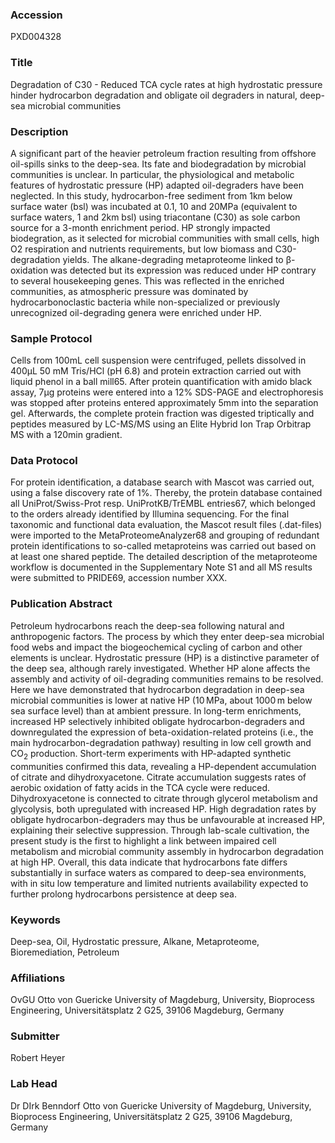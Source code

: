 ### Accession
PXD004328

### Title
Degradation of C30 -  Reduced TCA cycle rates at high hydrostatic pressure hinder hydrocarbon degradation and obligate oil degraders in natural, deep-sea microbial communities

### Description
A significant part of the heavier petroleum fraction resulting from offshore oil-spills sinks to the deep-sea. Its fate and biodegradation by microbial communities is unclear. In particular, the physiological and metabolic features of hydrostatic pressure (HP) adapted oil-degraders have been neglected. In this study, hydrocarbon-free sediment from 1km below surface water (bsl) was incubated at 0.1, 10 and 20MPa (equivalent to surface waters, 1 and 2km bsl) using triacontane (C30) as sole carbon source for a 3-month enrichment period. HP strongly impacted biodegration, as it selected for microbial communities with small cells, high O2 respiration and nutrients requirements, but low biomass and C30-degradation yields. The alkane-degrading metaproteome linked to β-oxidation was detected but its expression was reduced under HP contrary to several housekeeping genes. This was reflected in the enriched communities, as atmospheric pressure was dominated by hydrocarbonoclastic bacteria while non-specialized or previously unrecognized oil-degrading genera were enriched under HP.

### Sample Protocol
Cells from 100mL cell suspension were centrifuged, pellets dissolved in 400µL 50 mM Tris/HCl (pH 6.8) and protein extraction carried out with liquid phenol in a ball mill65. After protein quantification with amido black assay, 7µg proteins were entered into a 12% SDS-PAGE and electrophoresis was stopped after proteins entered approximately 5mm into the separation gel. Afterwards, the complete protein fraction was digested triptically and peptides measured by LC-MS/MS using an Elite Hybrid Ion Trap Orbitrap MS with a 120min gradient.

### Data Protocol
For protein identification, a database search with Mascot was carried out, using a false discovery rate of 1%. Thereby, the protein database contained all UniProt/Swiss-Prot resp. UniProtKB/TrEMBL entries67, which belonged to the orders already identified by Illumina sequencing. For the final taxonomic and functional data evaluation, the Mascot result files (.dat-files) were imported to the MetaProteomeAnalyzer68 and grouping of redundant protein identifications to so-called metaproteins was carried out based on at least one shared peptide. The detailed description of the metaproteome workflow is documented in the Supplementary Note S1 and all MS results were submitted to PRIDE69, accession number XXX.

### Publication Abstract
Petroleum hydrocarbons reach the deep-sea following natural and anthropogenic factors. The process by which they enter deep-sea microbial food webs and impact the biogeochemical cycling of carbon and other elements is unclear. Hydrostatic pressure (HP) is a distinctive parameter of the deep sea, although rarely investigated. Whether HP alone affects the assembly and activity of oil-degrading communities remains to be resolved. Here we have demonstrated that hydrocarbon degradation in deep-sea microbial communities is lower at native HP (10&#x2009;MPa, about 1000&#x2009;m below sea surface level) than at ambient pressure. In long-term enrichments, increased HP selectively inhibited obligate hydrocarbon-degraders and downregulated the expression of beta-oxidation-related proteins (i.e., the main hydrocarbon-degradation pathway) resulting in low cell growth and CO<sub>2</sub> production. Short-term experiments with HP-adapted synthetic communities confirmed this data, revealing a HP-dependent accumulation of citrate and dihydroxyacetone. Citrate accumulation suggests rates of aerobic oxidation of fatty acids in the TCA cycle were reduced. Dihydroxyacetone is connected to citrate through glycerol metabolism and glycolysis, both upregulated with increased HP. High degradation rates by obligate hydrocarbon-degraders may thus be unfavourable at increased HP, explaining their selective suppression. Through lab-scale cultivation, the present study is the first to highlight a link between impaired cell metabolism and microbial community assembly in hydrocarbon degradation at high HP. Overall, this data indicate that hydrocarbons fate differs substantially in surface waters as compared to deep-sea environments, with in situ low temperature and limited nutrients availability expected to further prolong hydrocarbons persistence at deep sea.

### Keywords
Deep-sea, Oil, Hydrostatic pressure, Alkane, Metaproteome, Bioremediation, Petroleum

### Affiliations
OvGU
Otto von Guericke University of Magdeburg, University, Bioprocess Engineering, Universitätsplatz 2 G25, 39106 Magdeburg, Germany

### Submitter
Robert Heyer

### Lab Head
Dr DIrk Benndorf
Otto von Guericke University of Magdeburg, University, Bioprocess Engineering, Universitätsplatz 2 G25, 39106 Magdeburg, Germany


